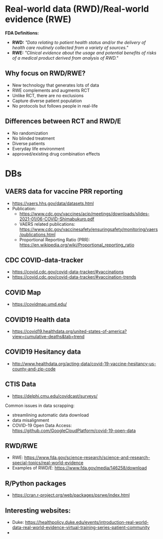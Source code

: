 # Real-world data (RWD)/Real-world evidence (RWE)

**FDA Definitions:**

* **RWD:** *"Data relating to patient health status and/or the delivery of health care routinely collected from a variety of sources."*
* **RWE:** *"Clinical evidence about the usage and potential benefits of risks of a medical product derived from analysis of RWD."*

## Why focus on RWD/RWE? 
* New technology that generates lots of data 
* RWE complements and augments RCT 
* Unlike RCT, there are no exclusions 
* Capture diverse patient population 
* No protocols but follows people in real-life 

## Differences between RCT and RWD/E
*  No randomization
*  No blinded treatment
*  Diverse patients
*  Everyday life environment
*  approved/existing drug combination effects

# DBs 

## VAERS data for vaccine PRR reporting
  * https://vaers.hhs.gov/data/datasets.html
  * Publication:
     * https://www.cdc.gov/vaccines/acip/meetings/downloads/slides-2021-01/06-COVID-Shimabukuro.pdf
     * VAERS related publications: https://www.cdc.gov/vaccinesafety/ensuringsafety/monitoring/vaers/publications.html
     * Proportional Reporting Ratio (PRR): https://en.wikipedia.org/wiki/Proportional_reporting_ratio
  
## CDC COVID-data-tracker
  * https://covid.cdc.gov/covid-data-tracker/#vaccinations
  * https://covid.cdc.gov/covid-data-tracker/#vaccination-trends
  
## COVID Map 
  * https://covidmap.umd.edu/
  
## COVID19 Health data
  * https://covid19.healthdata.org/united-states-of-america?view=cumulative-deaths&tab=trend

## COVID19 Hesitancy data 
  * http://www.healthdata.org/acting-data/covid-19-vaccine-hesitancy-us-county-and-zip-code 

## CTIS Data 
  * https://delphi.cmu.edu/covidcast/surveys/

Common issues in data scrapping:
  * streamlining automatic data download
  * data misalignment  
  * COVID-19 Open Data Access: https://github.com/GoogleCloudPlatform/covid-19-open-data

## RWD/RWE
 * RWE: https://www.fda.gov/science-research/science-and-research-special-topics/real-world-evidence
 * Examples of RWD/E: https://www.fda.gov/media/146258/download

## R/Python packages
 * https://cran.r-project.org/web/packages/psrwe/index.html

## Interesting websites:
 * Duke: https://healthpolicy.duke.edu/events/introduction-real-world-data-real-world-evidence-virtual-training-series-patient-community 
 * 
